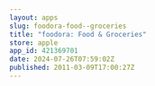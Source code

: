 ```yaml
---
layout: apps
slug: foodora-food--groceries
title: "foodora: Food & Groceries"
store: apple
app_id: 421369701
date: 2024-07-26T07:59:02Z
published: 2011-03-09T17:00:27Z
---
```

